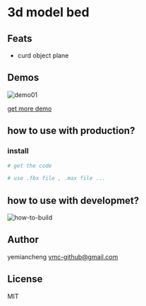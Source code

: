 # 3d model bed

## Feats

- curd object plane

## Demos

![demo01](./screenshot/demo01.jpg)

[get more demo](./note/demo-more.jpg)
## how to use with production?

### install
```sh
# get the code

# use .fbx file , .max file ...

```

## how to use with developmet?

![how-to-build](./screenshot/how-to-build.gif)

## Author

yemiancheng <ymc-github@gmail.com>

## License

MIT
